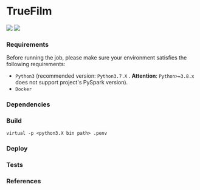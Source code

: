 # TrueFilm

<p align="left">
        <img src="https://img.shields.io/github/v/tag/AleNegrini/TrueFilm"/>
        <img src="https://img.shields.io/github/workflow/status/AleNegrini/TrueFilm/cicd_truefilm"/>
</p>

### Requirements

Before running the job, please make sure your environment satisfies the following requirements:

- `Python3` (recommended version: `Python3.7.X` . **Attention**: `Python>=3.8.x` does not support project's 
PySpark version). 
- `Docker`

### Dependencies


### Build

`virtual -p <python3.X bin path> .penv`


### Deploy

### Tests

### References
